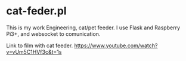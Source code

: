 # cat-feder.pl
This is my work Engineering, cat/pet feeder. I use Flask and Raspberry Pi3+, and websocket to comunication.

Link to film with cat feeder.
https://www.youtube.com/watch?v=vUm5C1HVf3c&t=1s


